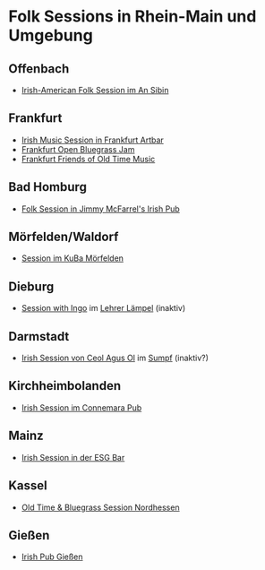 # Folk Sessions in Rhein-Main und Umgebung

## Offenbach
- [Irish-American Folk Session im An Sibin](https://www.facebook.com/groups/sessionoffenbach)
  
## Frankfurt
- [Irish Music Session in Frankfurt Artbar](http://www.frankfurtartbar.de/)
- [Frankfurt Open Bluegrass Jam](https://www.facebook.com/groups/586626471416110)
- [Frankfurt Friends of Old Time Music](https://www.facebook.com/groups/297565680603937)
  
## Bad Homburg
- [Folk Session in Jimmy McFarrel's Irish Pub](https://www.facebook.com/groups/179997665357671)
  
## Mörfelden/Waldorf
- [Session im KuBa Mörfelden](https://www.facebook.com/groups/934781459945844)
  
## Dieburg
- [Session with Ingo](https://www.facebook.com/events/lehrer-l%C3%A4mpel/irish-folk-session/1053057808360256/) im [Lehrer Lämpel](https://lehrerlaempel-dieburg.de/) (inaktiv)
  
## Darmstadt
- [Irish Session von Ceol Agus Ol](https://www.ceol-agus-ol.de/) im [Sumpf](https://www.facebook.com/sumpfindarmstadt/) (inaktiv?)
  
## Kirchheimbolanden
- [Irish Session im Connemara Pub](http://www.connemarairishpub.de/html/events.html)
  
## Mainz
- [Irish Session in der ESG Bar](https://www.facebook.com/Irish-Trad-Session-ESG-Bar-2546704292030717/)
  
## Kassel
- [Old Time & Bluegrass Session Nordhessen](https://www.facebook.com/groups/BluegrassNordhessen/)
  
## Gießen
- [Irish Pub Gießen](https://www.irishpub-giessen.de/events/open-stage-82/)